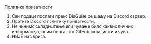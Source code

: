 Политика приватности

1. Сви подаци послати преко DisGuise се шаљу на Discord сервер.
2. Пратите Discord политику приватности.
3. Не чинимо складиштење или чување било каквих личних информација, осим онога што GitHub складишти и чува.
4. НИЈЕ нас брига.
